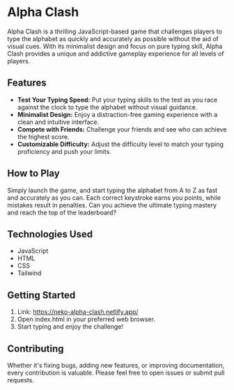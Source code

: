 # Alpha Clash

Alpha Clash is a thrilling JavaScript-based game that challenges players to type the alphabet as quickly and accurately as possible without the aid of visual cues. With its minimalist design and focus on pure typing skill, Alpha Clash provides a unique and addictive gameplay experience for all levels of players.

## Features
- **Test Your Typing Speed:** Put your typing skills to the test as you race against the clock to type the alphabet without visual guidance.
- **Minimalist Design:** Enjoy a distraction-free gaming experience with a clean and intuitive interface.
- **Compete with Friends:** Challenge your friends and see who can achieve the highest score.
- **Customizable Difficulty:** Adjust the difficulty level to match your typing proficiency and push your limits.

## How to Play
Simply launch the game, and start typing the alphabet from A to Z as fast and accurately as you can. Each correct keystroke earns you points, while mistakes result in penalties. Can you achieve the ultimate typing mastery and reach the top of the leaderboard?

## Technologies Used
- JavaScript
- HTML
- CSS
- Tailwind
## Getting Started

1. Link: https://neko-alpha-clash.netlify.app/
2. Open index.html in your preferred web browser.
3. Start typing and enjoy the challenge!

## Contributing
Whether it's fixing bugs, adding new features, or improving documentation, every contribution is valuable. Please feel free to open issues or submit pull requests.